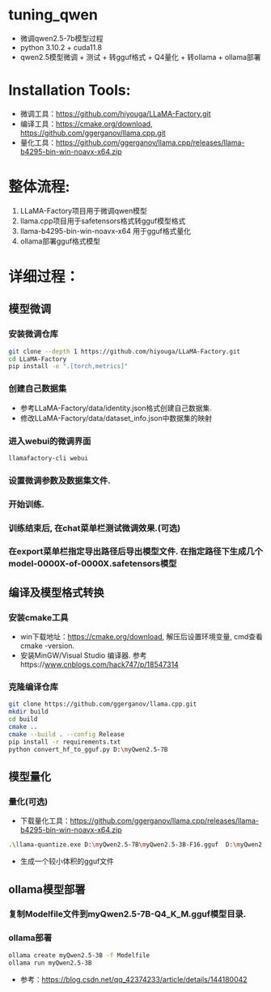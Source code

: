 # tuning_qwen
- 微调qwen2.5-7b模型过程
- python 3.10.2 + cuda11.8
- qwen2.5模型微调 + 测试 + 转gguf格式 + Q4量化 + 转ollama + ollama部署

# Installation Tools:
- 微调工具：https://github.com/hiyouga/LLaMA-Factory.git
- 编译工具：https://cmake.org/download,  https://github.com/ggerganov/llama.cpp.git
- 量化工具：https://github.com/ggerganov/llama.cpp/releases/llama-b4295-bin-win-noavx-x64.zip

# 整体流程:
1. LLaMA-Factory项目用于微调qwen模型
2. llama.cpp项目用于safetensors格式转gguf模型格式
3. llama-b4295-bin-win-noavx-x64 用于gguf格式量化
4. ollama部署gguf格式模型

# 详细过程：
## 模型微调
### 安装微调仓库
```bash
git clone --depth 1 https://github.com/hiyouga/LLaMA-Factory.git
cd LLaMA-Factory
pip install -e ".[torch,metrics]"
```
### 创建自己数据集
- 参考LLaMA-Factory/data/identity.json格式创建自己数据集.
- 修改LLaMA-Factory/data/dataset_info.json中数据集的映射

### 进入webui的微调界面
```bash
llamafactory-cli webui
```
### 设置微调参数及数据集文件.
### 开始训练.
### 训练结束后, 在chat菜单栏测试微调效果.(可选)
### 在export菜单栏指定导出路径后导出模型文件. 在指定路径下生成几个model-0000X-of-0000X.safetensors模型

## 编译及模型格式转换
### 安装cmake工具
- win下载地址：https://cmake.org/download, 解压后设置环境变量, cmd查看 cmake -version.
- 安装MinGW/Visual Studio 编译器. 参考https://www.cnblogs.com/hack747/p/18547314

### 克隆编译仓库
```bash
git clone https://github.com/ggerganov/llama.cpp.git
mkdir build
cd build
cmake ..
cmake --build . --config Release
pip install -r requirements.txt
python convert_hf_to_gguf.py D:\myQwen2.5-7B
```

## 模型量化
### 量化(可选)
- 下载量化工具：https://github.com/ggerganov/llama.cpp/releases/llama-b4295-bin-win-noavx-x64.zip
```bash
.\llama-quantize.exe D:\myQwen2.5-7B\myQwen2.5-3B-F16.gguf  D:\myQwen2.5-7B\myQwen2.5-7B-Q4_K_M.gguf Q4_K_M
```
- 生成一个较小体积的gguf文件

## ollama模型部署
### 复制Modelfile文件到myQwen2.5-7B-Q4_K_M.gguf模型目录.

### ollama部署
```bash
ollama create myQwen2.5-3B -f Modelfile
ollama run myQwen2.5-3B
```

- 参考：https://blog.csdn.net/qq_42374233/article/details/144180042